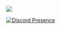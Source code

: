 ![](https://komarev.com/ghpvc/?username=0x0jx&color=blueviolet)



[![Discord Presence](
https://lanyard.cnrad.dev/api/651519394673065989?theme=dark&bg=262626)](https://discord.com/users/651519394673065989)
